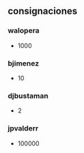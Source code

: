 ﻿


## consignaciones
### walopera
 - 1000
### bjimenez
- 10
### djbustaman
- 2
### jpvalderr
- 100000


